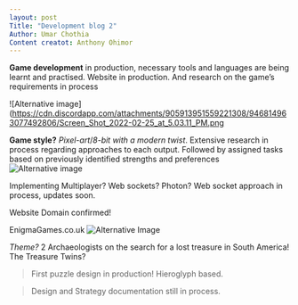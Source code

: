 ```yaml
---
layout: post 
Title: "Development blog 2"
Author: Umar Chothia
Content creatot: Anthony Ohimor 
---
```




**Game development** in production, necessary tools and languages are being learnt and practised. Website in production. And research on the game’s requirements in process<br>

![Alternative image](https://cdn.discordapp.com/attachments/905913951559221308/946814963077492806/Screen_Shot_2022-02-25_at_5.03.11_PM.png<br>
 
**Game style?** *Pixel-art*/*8-bit with a modern twist*. Extensive research in process regarding approaches to each output. Followed by assigned tasks based on previously identified strengths and preferences<br>
![Alternative image ](https://encrypted-tbn0.gstatic.com/images?q=tbn:ANd9GcTbfOgPhJf5KoVOi2VvAv8POOunIFf7I84AIA&usqp=CAU)<br>

Implementing Multiplayer? Web sockets? Photon? 
Web socket approach in process, updates soon.<br>

Website Domain confirmed! 
 
EnigmaGames.co.uk 
![Alternative Image ](https://cdn.discordapp.com/attachments/905913951559221308/952912113658114048/render.png)<br>

*Theme?* 2 Archaeologists on the search for a lost treasure in South America! The Treasure Twins?
 
>First puzzle design in production! Hieroglyph based.
 
>Design and Strategy documentation still in process.

 

 
